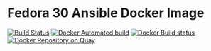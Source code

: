 # Fedora 30 Ansible Docker Image

[![Build Status](https://api.travis-ci.org/haghighi-ahmad/docker-ansible-fedora30.svg)](https://travis-ci.org/haghighi-ahmad/docker-ansible-fedora30)
[![Docker Automated build](https://img.shields.io/docker/automated/haghighi/docker-ansible-fedora30.svg)](https://hub.docker.com/r/haghighi/docker-ansible-fedora30/)
[![Docker Build status](https://img.shields.io/docker/build/haghighi/docker-ansible-fedora30.svg)](https://hub.docker.com/r/haghighi/docker-ansible-fedora30/)
[![Docker Repository on Quay](https://quay.io/repository/haghighi_ahmad/docker-ansible-fedora30/status "Docker Repository on Quay")](https://quay.io/repository/haghighi_ahmad/docker-ansible-fedora30)
